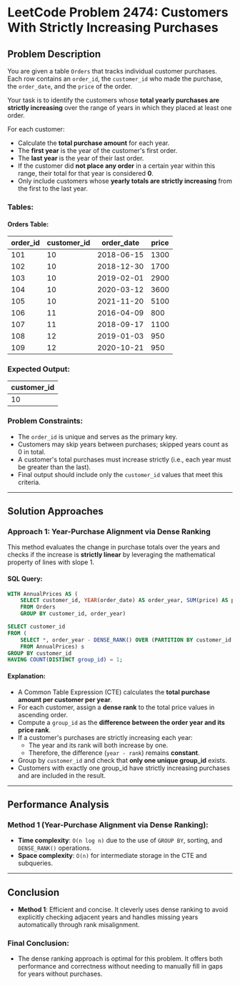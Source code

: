 # LeetCode Problem 2474: Customers With Strictly Increasing Purchases

## Problem Description

You are given a table `Orders` that tracks individual customer purchases. Each row contains an `order_id`, the `customer_id` who made the purchase, the `order_date`, and the `price` of the order.

Your task is to identify the customers whose **total yearly purchases are strictly increasing** over the range of years in which they placed at least one order.

For each customer:
- Calculate the **total purchase amount** for each year.
- The **first year** is the year of the customer's first order.
- The **last year** is the year of their last order.
- If the customer did **not place any order** in a certain year within this range, their total for that year is considered **0**.
- Only include customers whose **yearly totals are strictly increasing** from the first to the last year.

### Tables:

#### Orders Table:

| order_id | customer_id | order_date | price |
|----------|-------------|------------|-------|
| 101      | 10          | 2018-06-15 | 1300  |
| 102      | 10          | 2018-12-30 | 1700  |
| 103      | 10          | 2019-02-01 | 2900  |
| 104      | 10          | 2020-03-12 | 3600  |
| 105      | 10          | 2021-11-20 | 5100  |
| 106      | 11          | 2016-04-09 | 800   |
| 107      | 11          | 2018-09-17 | 1100  |
| 108      | 12          | 2019-01-03 | 950   |
| 109      | 12          | 2020-10-21 | 950   |

### Expected Output:

| customer_id |
|-------------|
| 10          |

### Problem Constraints:
- The `order_id` is unique and serves as the primary key.
- Customers may skip years between purchases; skipped years count as 0 in total.
- A customer's total purchases must increase strictly (i.e., each year must be greater than the last).
- Final output should include only the `customer_id` values that meet this criteria.

---

## Solution Approaches

### Approach 1: Year-Purchase Alignment via Dense Ranking

This method evaluates the change in purchase totals over the years and checks if the increase is **strictly linear** by leveraging the mathematical property of lines with slope 1.

#### SQL Query:
```sql
WITH AnnualPrices AS (
    SELECT customer_id, YEAR(order_date) AS order_year, SUM(price) AS price
    FROM Orders
    GROUP BY customer_id, order_year)

SELECT customer_id
FROM (
    SELECT *, order_year - DENSE_RANK() OVER (PARTITION BY customer_id ORDER BY price) AS group_id
    FROM AnnualPrices) s
GROUP BY customer_id
HAVING COUNT(DISTINCT group_id) = 1;
```

#### Explanation:
- A Common Table Expression (CTE) calculates the **total purchase amount per customer per year**.
- For each customer, assign a **dense rank** to the total price values in ascending order.
- Compute a `group_id` as the **difference between the order year and its price rank**.
- If a customer's purchases are strictly increasing each year:
  - The year and its rank will both increase by one.
  - Therefore, the difference (`year - rank`) remains **constant**.
- Group by `customer_id` and check that **only one unique group_id** exists.
- Customers with exactly one group_id have strictly increasing purchases and are included in the result.

---

## Performance Analysis

### Method 1 (Year-Purchase Alignment via Dense Ranking):

- **Time complexity**: `O(n log n)` due to the use of `GROUP BY`, sorting, and `DENSE_RANK()` operations.
- **Space complexity**: `O(n)` for intermediate storage in the CTE and subqueries.

---

## Conclusion

- **Method 1**: Efficient and concise. It cleverly uses dense ranking to avoid explicitly checking adjacent years and handles missing years automatically through rank misalignment.

### Final Conclusion:
- The dense ranking approach is optimal for this problem. It offers both performance and correctness without needing to manually fill in gaps for years without purchases.
